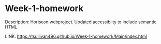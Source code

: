 # Week-1-homework

Description: Horiseon webproject. Updated accessiblity to include semantic HTML 

LINK: https://tsullivan496.github.io/Week-1-homework/Main/index.html